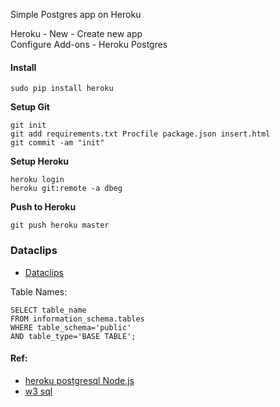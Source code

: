 Simple Postgres app on Heroku

Heroku  - New - Create new app  
Configure Add-ons - Heroku Postgres

#### Install

    sudo pip install heroku

**Setup Git**

    git init
    git add requirements.txt Procfile package.json insert.html
    git commit -am "init"  
    
**Setup Heroku**

    heroku login
    heroku git:remote -a dbeg

**Push to Heroku**

    git push heroku master


### Dataclips

*   [Dataclips](https://dataclips.heroku.com/clips)

Table Names:

    SELECT table_name
    FROM information_schema.tables
    WHERE table_schema='public'
    AND table_type='BASE TABLE';

#### Ref:
* [heroku postgresql Node.js](https://devcenter.heroku.com/articles/heroku-postgresql#connecting-in-node-js)
* [w3 sql](https://www.w3schools.com/sql)